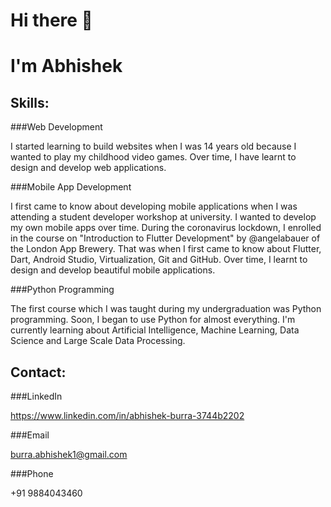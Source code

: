 # Hi there 👋 
# I'm Abhishek

<!--
**BurraAbhishek/BurraAbhishek** is a ✨ _special_ ✨ repository because its `README.md` (this file) appears on your GitHub profile.

Here are some ideas to get you started:

- 🔭 I’m currently working on ...
- 🌱 I’m currently learning ...
- 👯 I’m looking to collaborate on ...
- 🤔 I’m looking for help with ...
- 💬 Ask me about ...
- 📫 How to reach me: ...
- 😄 Pronouns: ...
- ⚡ Fun fact: ...
-->

## Skills:

###Web Development

I started learning to build websites when I was 14 years old because I wanted to play my childhood video games. Over time, I have learnt to design and develop web applications.

###Mobile App Development

I first came to know about developing mobile applications when I was attending a student developer workshop at university. I wanted to develop my own mobile apps over time. During the coronavirus lockdown, I enrolled in the course on "Introduction to Flutter Development" by @angelabauer of the London App Brewery. That was when I first came to know about Flutter, Dart, Android Studio, Virtualization, Git and GitHub. Over time, I learnt to design and develop beautiful mobile applications.

###Python Programming

The first course which I was taught during my undergraduation was Python programming. Soon, I began to use Python for almost everything. I'm currently learning about Artificial Intelligence, Machine Learning, Data Science and Large Scale Data Processing.

## Contact:

###LinkedIn

https://www.linkedin.com/in/abhishek-burra-3744b2202

###Email

burra.abhishek1@gmail.com

###Phone

+91 9884043460
